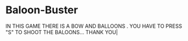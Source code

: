 # Baloon-Buster
IN THIS GAME THERE IS A BOW AND BALLOONS . YOU HAVE TO PRESS "S" TO SHOOT THE BALOONS... THANK YOU|
